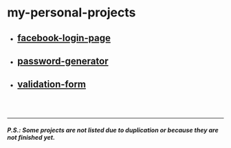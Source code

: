 # my-personal-projects

+ ## [facebook-login-page](https://qu4k3r.github.io/my-personal-projects/facebook-login-page)
+ ## [password-generator](https://qu4k3r.github.io/my-personal-projects/password-generator-version-2.0)
+ ## [validation-form](https://qu4k3r.github.io/my-personal-projects/validation-form)
<br>
<br>

___

#### *P.S.: Some projects are not listed due to duplication or because they are not finished yet.*
